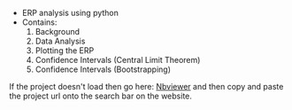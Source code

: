 - ERP analysis using python
- Contains: 
	1. Background 
	2. Data Analysis 
	3. Plotting the ERP 
	4. Confidence Intervals (Central Limit Theorem)
	5. Confidence Intervals (Bootstrapping)


If the project doesn't load then go here: [Nbviewer](https://nbviewer.jupyter.org/) and then copy and paste the project url onto the search bar on the website.

